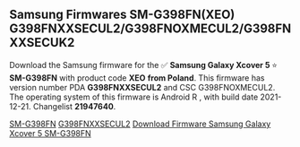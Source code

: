 <h2>Samsung Firmwares SM-G398FN(XEO) G398FNXXSECUL2/G398FNOXMECUL2/G398FNXXSECUK2</h2>
Download the Samsung firmware for the ✅ <strong>Samsung Galaxy Xcover 5 </strong> ⭐ <strong>SM-G398FN</strong> with product code <strong>XEO</strong> <strong> from Poland</strong>. This firmware has version number PDA <strong>G398FNXXSECUL2</strong> and CSC G398FNOXMECUL2. The operating system of this firmware is Android R , with build date 2021-12-21. Changelist <strong>21947640</strong>.

[SM-G398FN](https://samfirm.shop/samsung/model/SM-G398FN)
[G398FNXXSECUL2](https://samfirm.shop/samsung/pda/G398FNXXSECUL2)
[Download Firmware Samsung Galaxy Xcover 5 SM-G398FN](https://samfirm.shop/samsung/firmware/484515)
